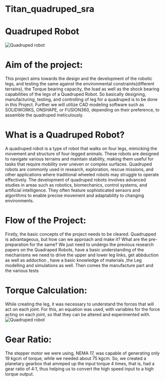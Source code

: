 ﻿# Titan_quadruped_sra

# Quadruped Robot
 ![Quadruped robot](https://github.com/user-attachments/assets/b9b51691-695a-4495-afbc-0ee8cb6d6bdc)

# Aim of the project: 
This project aims towards the design and the development of the robotic legs, and testing the same against the environmental constraints(different terrains), the Torque bearing capacity, the load as well as the shock bearing capabilities of the legs of a Quadruped Robot. So basically designing, manufacturing, testing, and controlling of leg for a quadruped is to be done in this Project. Further we will utilize CAD modeling software such as SOLIDWORKS, ONSHAPE, or FUSION360, depending on their preference, to assemble the quadruped meticulously.

# What is a Quadruped Robot?
A quadruped robot is a type of robot that walks on four legs, mimicking the movement and structure of four-legged animals. These robots are designed to navigate various terrains and maintain stability, making them useful for tasks that require mobility over uneven or complex surfaces. Quadruped robots are commonly used in research, exploration, rescue missions, and other applications where traditional wheeled robots may struggle to operate effectively. The development of quadruped robots involves advanced studies in areas such as robotics, biomechanics, control systems, and artificial intelligence. They often feature sophisticated sensors and algorithms to enable precise movement and adaptability to changing environments.

# Flow of the Project:
Firstly, the basic concepts of the project needs to be cleared. Quadrupped is advantageous, but how can we approach and make it? What are the pre-preparation for the same?
We just need to undergo the previous research papers on the Quadraped Robots, have a basic understanding of the mechanisms we need to drive the upper and lower leg links, get abbduction as well as adduction , have a basic knowledge of materials ,the Leg modelling and simulations as well. Then comes the manufacture part and the various tests

# Torque Calculation:
While creating the leg, it was necessary to understand the forces that will act on each joint. For this, an equation was used, with variables for the force acting on each joint, so that they can be altered and experimented with. 
 ![Quadruped robot](https://github.com/user-attachments/assets/53b8f3d1-9b8c-4748-90d8-ff44d113d5d5)

# Gear Ratio:
The stepper motor we were using, NEMA 17, was capable of generating only 19 kgcm of torque, while we needed about 75 kgcm. So, we created a planetary gearbox that ammped up the input torque 4 times, that is, had a gear ratio of 4:1, thus helping us to convert the high speed input to a high torque output.

